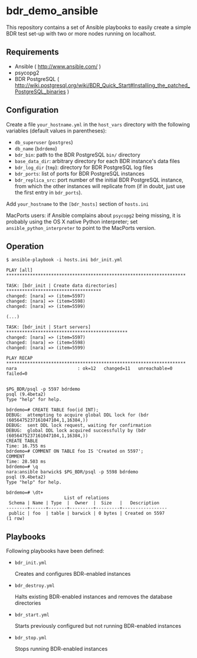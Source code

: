 bdr_demo_ansible
================

This repository contains a set of Ansible playbooks to easily
create a simple BDR test set-up with two or more nodes running
on localhost.


Requirements
------------

- Ansible ( http://www.ansible.com/ )
- psycopg2
- BDR PostgreSQL ( http://wiki.postgresql.org/wiki/BDR_Quick_Start#Installing_the_patched_PostgreSQL_binaries )


Configuration
-------------

Create a file `your_hostname.yml` in the `host_vars` directory
with the following variables (default values in parentheses):

- `db_superuser` (`postgres`)
- `db_name` (`bdrdemo`)
- `bdr_bin`: path to the BDR PostgreSQL `bin/` directory
- `base_data_dir`: arbitrary directory for each BDR instance's data files
- `bdr_log_dir` (`tmp`): directory for BDR PostgreSQL log files
- `bdr_ports`: list of ports for BDR PostgreSQL instances
- `bdr_replica_src`: port number of the initial BDR PostgreSQL instance,
  from which the other instances will replicate from (if in doubt, just
  use the first entry in `bdr_ports`).

Add `your_hostname` to the `[bdr_hosts]` section of `hosts.ini`

MacPorts users: if Ansible complains about `psycopg2` being missing, it is
probably using the OS X native Python interpreter; set `ansible_python_interpreter`
to point to the MacPorts version.

Operation
---------

    $ ansible-playbook -i hosts.ini bdr_init.yml

    PLAY [all] ********************************************************************

    TASK: [bdr_init | Create data directories] ************************************
    changed: [nara] => (item=5597)
    changed: [nara] => (item=5598)
    changed: [nara] => (item=5599)

    (...)

    TASK: [bdr_init | Start servers] **********************************************
    changed: [nara] => (item=5597)
    changed: [nara] => (item=5598)
    changed: [nara] => (item=5599)

    PLAY RECAP ********************************************************************
    nara                       : ok=12   changed=11   unreachable=0    failed=0


    $PG_BDR/psql -p 5597 bdrdemo
    psql (9.4beta2)
    Type "help" for help.

    bdrdemo=# CREATE TABLE foo(id INT);
    DEBUG:  attempting to acquire global DDL lock for (bdr (6056475237161047104,1,16384,))
    DEBUG:  sent DDL lock request, waiting for confirmation
    DEBUG:  global DDL lock acquired successfully by (bdr (6056475237161047104,1,16384,))
    CREATE TABLE
    Time: 16.755 ms
    bdrdemo=# COMMENT ON TABLE foo IS 'Created on 5597';
    COMMENT
    Time: 28.503 ms
    bdrdemo=# \q
    nara:ansible barwick$ $PG_BDR/psql -p 5598 bdrdemo
    psql (9.4beta2)
    Type "help" for help.

    bdrdemo=# \dt+
                          List of relations
     Schema | Name | Type  |  Owner  |  Size   |   Description
    --------+------+-------+---------+---------+-----------------
     public | foo  | table | barwick | 0 bytes | Created on 5597
    (1 row)



Playbooks
---------

Following playbooks have been defined:

- `bdr_init.yml`

  Creates and configures BDR-enabled instances

- `bdr_destroy.yml`

  Halts existing BDR-enabled instances and removes the database
  directories

- `bdr_start.yml`

  Starts previously configured but not running BDR-enabled instances

- `bdr_stop.yml`

  Stops running BDR-enabled instances